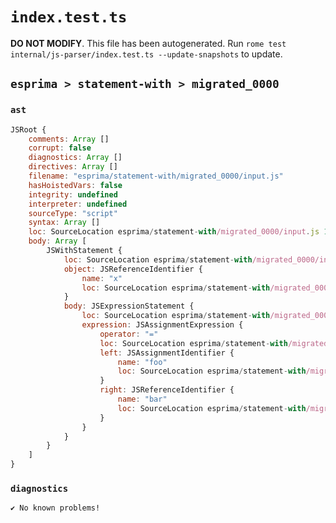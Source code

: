 # `index.test.ts`

**DO NOT MODIFY**. This file has been autogenerated. Run `rome test internal/js-parser/index.test.ts --update-snapshots` to update.

## `esprima > statement-with > migrated_0000`

### `ast`

```javascript
JSRoot {
	comments: Array []
	corrupt: false
	diagnostics: Array []
	directives: Array []
	filename: "esprima/statement-with/migrated_0000/input.js"
	hasHoistedVars: false
	integrity: undefined
	interpreter: undefined
	sourceType: "script"
	syntax: Array []
	loc: SourceLocation esprima/statement-with/migrated_0000/input.js 1:0-2:0
	body: Array [
		JSWithStatement {
			loc: SourceLocation esprima/statement-with/migrated_0000/input.js 1:0-1:18
			object: JSReferenceIdentifier {
				name: "x"
				loc: SourceLocation esprima/statement-with/migrated_0000/input.js 1:6-1:7 (x)
			}
			body: JSExpressionStatement {
				loc: SourceLocation esprima/statement-with/migrated_0000/input.js 1:9-1:18
				expression: JSAssignmentExpression {
					operator: "="
					loc: SourceLocation esprima/statement-with/migrated_0000/input.js 1:9-1:18
					left: JSAssignmentIdentifier {
						name: "foo"
						loc: SourceLocation esprima/statement-with/migrated_0000/input.js 1:9-1:12 (foo)
					}
					right: JSReferenceIdentifier {
						name: "bar"
						loc: SourceLocation esprima/statement-with/migrated_0000/input.js 1:15-1:18 (bar)
					}
				}
			}
		}
	]
}
```

### `diagnostics`

```
✔ No known problems!

```
